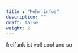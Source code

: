```yaml
---
title : "Mehr infos"
description: ""
draft: false
weight: 2
---
```



freifunk ist voll cool und so


